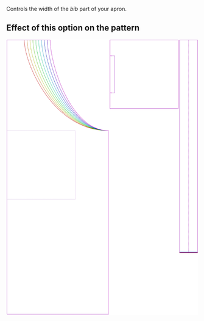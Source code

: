 Controls the width of the *bib* part of your apron.

## Effect of this option on the pattern

![This image shows the effect of this option by superimposing several variants that have a different value for this option](albert_bibwidth_sample.svg "Effect of this option on the pattern")
